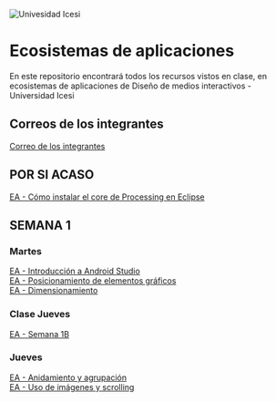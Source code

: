 ![Univesidad Icesi](https://www.icesi.edu.co/fundacion_profesores/images/stories/varios/icesi.png)

# Ecosistemas de aplicaciones

En este repositorio encontrará todos los recursos vistos en clase, en ecosistemas de aplicaciones de Diseño de medios interactivos - Universidad Icesi

## Correos de los integrantes
[Correo de los integrantes](https://docs.google.com/spreadsheets/d/1mw6Uu3FG5kEw83dZn_P8jVthoKp1K0pLvE-F5l6MlKk/edit?usp=sharing)

## POR SI ACASO
[EA - Cómo instalar el core de Processing en Eclipse](https://youtu.be/D9aJiW0UIx0)


## SEMANA 1

### Martes
[EA - Introducción a Android Studio](https://youtu.be/MK-Dpp-599Q) <br />
[EA - Posicionamiento de elementos gráficos](https://youtu.be/Sm_5pIF_gvA) <br />
[EA - Dimensionamiento](https://youtu.be/xCeRgByXz_4) <br />

### Clase Jueves
[EA - Semana 1B](https://youtu.be/K_wpe7jcOB4)

### Jueves
[EA - Anidamiento y agrupación](https://youtu.be/8mgoDT0bNKg) <br />
[EA - Uso de imágenes y scrolling](https://youtu.be/1miFIK-rpaA) <br />
